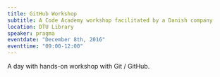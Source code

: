 ```yaml
---
title: GitHub Workshop
subtitle: A Code Academy workshop facilitated by a Danish company
location: DTU Library
speaker: pragma
eventdate: "December 8th, 2016"
eventtime: "09:00-12:00"
---
```


A day with hands-on workshop with Git / GitHub.
